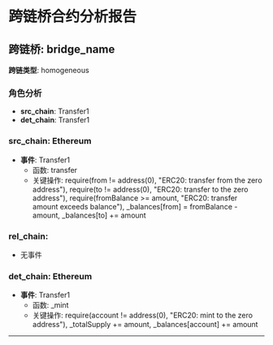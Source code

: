 # 跨链桥合约分析报告
## 跨链桥: bridge_name
**跨链类型**: homogeneous
### 角色分析
- **src_chain**: Transfer1
- **det_chain**: Transfer1
### src_chain: Ethereum
- **事件**: Transfer1
  - 函数: transfer
  - 关键操作: require(from != address(0), "ERC20: transfer from the zero address"), require(to != address(0), "ERC20: transfer to the zero address"), require(fromBalance >= amount, "ERC20: transfer amount exceeds balance"), _balances[from] = fromBalance - amount, _balances[to] += amount
### rel_chain: 
- 无事件
### det_chain: Ethereum
- **事件**: Transfer1
  - 函数: _mint
  - 关键操作: require(account != address(0), "ERC20: mint to the zero address"), _totalSupply += amount, _balances[account] += amount
---

